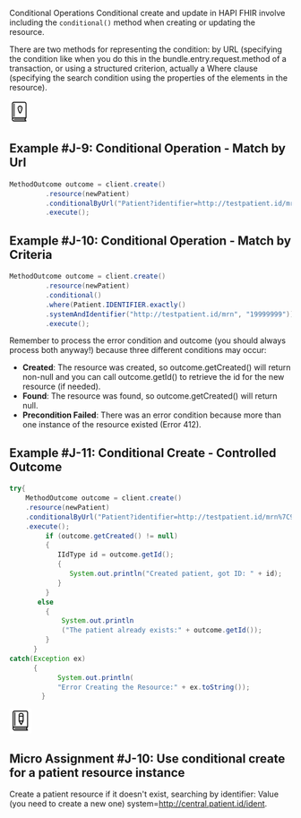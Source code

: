 Conditional Operations
Conditional create and update in HAPI FHIR involve including the `conditional()` method when creating or updating the resource.

There are two methods for representing the condition: by URL (specifying the condition like when you do this in the bundle.entry.request.method of a transaction, or using a structured criterion, actually a Where clause (specifying the search condition using the properties of the elements in the resource).

![Example Icon](./images/example-icon.png)

## Example #J-9: Conditional Operation - Match by Url
```java
MethodOutcome outcome = client.create()  
         .resource(newPatient)  
         .conditionalByUrl("Patient?identifier=http://testpatient.id/mrn%7C199999999")  
         .execute();  
```

## Example #J-10: Conditional Operation - Match by Criteria
```java
MethodOutcome outcome = client.create()  
         .resource(newPatient)  
         .conditional()  
         .where(Patient.IDENTIFIER.exactly()
         .systemAndIdentifier("http://testpatient.id/mrn", "19999999")))  
         .execute();  
```
Remember to process the error condition and outcome (you should always process both anyway!) because three different conditions may occur:

- **Created**: The resource was created, so outcome.getCreated() will return non-null and you can call outcome.getId() to retrieve the id for the new resource (if needed).
- **Found**: The resource was found, so outcome.getCreated() will return null.
- **Precondition Failed**: There was an error condition because more than one instance of the resource existed (Error 412).

## Example #J-11: Conditional Create - Controlled Outcome
```java
try{ 
    MethodOutcome outcome = client.create()  
    .resource(newPatient)  
    .conditionalByUrl("Patient?identifier=http://testpatient.id/mrn%7C99999999")  
    .execute();  
         if (outcome.getCreated() != null)  
         {  
            IIdType id = outcome.getId();  
            {  
               System.out.println("Created patient, got ID: " + id);  
            }  
         }   
       else  
         { 
             System.out.println  
             ("The patient already exists:" + outcome.getId());  
         }  
      }  
catch(Exception ex)  
      {  
            System.out.println(  
            "Error Creating the Resource:" + ex.toString());  
        }        
```

![Micro-Assessment](./images/micro-assignment-icon.png)

## Micro Assignment #J-10: Use conditional create for a patient resource instance
Create a patient resource if it doesn't exist, searching by identifier: Value (you need to create a new one) system=http://central.patient.id/ident.
